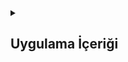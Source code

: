 <details>
<summary><h2>Uygulama İçeriği</h2></summary>

  <details>
    <summary><h2>Uygulma Amacı</h2></summary>
    Bu uygulama, kullanıcıların harita üzerinde istedikleri konumları kolayca kaydetmelerine ve bu konumlara ait notlar eklemelerine olanak tanımaktadır. Kullanıcılar, harita üzerinde uzun basarak istedikleri lokasyonu seçebilir, bu lokasyonun adı ve açıklamasını girerek kaydedebilirler. Kaydedilen konumlar, uygulamanın içindeki bir liste (TableView) aracılığıyla görüntülenebilir. Kullanıcı, bir konuma tıkladığında, Apple Haritaları uygulamasını açarak o konuma nasıl gidileceğini öğrenebilir. Uygulama, Core Data ile entegrasyonu sayesinde, kaydedilen konumları kalıcı olarak depolayarak kullanıcıların verilerini güvenli bir şekilde saklar. Bu özellikler, kullanıcıların harita üzerinde hızlı ve etkili bir şekilde gezinmelerine yardımcı olur.
  </details> 

  <details>
    <summary><h2>Konum Yöneticisi</h2></summary>
    Kullanıcının mevcut konumunu alabilmek için CLLocationManager kullanılır. Bu sayede kullanıcı haritada yerini görebilir.
    
    ```
    var locationManager = CLLocationManager()
    
    override func viewDidLoad() {
    super.viewDidLoad()
    locationManager.delegate = self
    locationManager.desiredAccuracy = kCLLocationAccuracyBest
    locationManager.requestWhenInUseAuthorization()
    locationManager.startUpdatingLocation()
    }
    ```
  </details> 

  <details>
    <summary><h2>Kullanıcıdan Konum Seçme</h2></summary>
    Kullanıcı, haritada uzun basarak konum seçebilir. Bu işlem, haritada yeni bir anotasyon eklemeyi sağlar.

    
    ```
    @objc func chooseLocation(gestureRecognizer: UILongPressGestureRecognizer) {
    if gestureRecognizer.state == .began {
        let touchPoint = gestureRecognizer.location(in: self.mapView)
        let touchCoordinate = self.mapView.convert(touchPoint, toCoordinateFrom: self.mapView)
        
        let annotation = MKPointAnnotation()
        annotation.coordinate = touchCoordinate
        annotation.title = nameText.text
        annotation.subtitle = commentText.text
        
        self.mapView.addAnnotation(annotation)
        saveButton.isHidden = false
    }
    }
    ```
  </details> 

  <details>
    <summary><h2>Harita Delegesi</h2></summary>
    Haritanın görünümünü ve anotasyonların etkileşimini yönetmek için MKMapViewDelegate protokolü uygulanır. Bu sayede anotasyonlara tıklanıldığında detayları gösterilir.
    
    ```
    func mapView(_ mapView: MKMapView, viewFor annotation: MKAnnotation) -> MKAnnotationView? {
    // Kullanıcı konumu için özel bir görünüm döndürmüyoruz
    if annotation is MKUserLocation {
        return nil
    }

    let reuseId = "myAnnotation"
    var pinView = mapView.dequeueReusableAnnotationView(withIdentifier: reuseId) as? MKMarkerAnnotationView

    if pinView == nil {
        pinView = MKMarkerAnnotationView(annotation: annotation, reuseIdentifier: reuseId)
        pinView?.canShowCallout = true
    } else {
        pinView?.annotation = annotation
    }
    return pinView
    }


    ```
  </details> 


  <details>
    <summary><h2>Core Data ile Veriyi Kaydetme</h2></summary>
    Kullanıcının eklediği konum bilgileri, Core Data kullanılarak kalıcı hale getirilir. Bu işlem, uygulama kapatıldığında bile verilerin kaybolmamasını sağlar.
    
    ```
    @IBAction func saveButtonTapped(_ sender: Any) {
    let appDelegate = UIApplication.shared.delegate as! AppDelegate
    let context = appDelegate.persistentContainer.viewContext
    
    let newPlace = NSEntityDescription.insertNewObject(forEntityName: "Konum", into: context)
    newPlace.setValue(UUID(), forKey: "id")
    newPlace.setValue(choosenLatitude, forKey: "latitude")
    newPlace.setValue(choosenLongtitude, forKey: "longtitude")
    newPlace.setValue(commentText.text, forKey: "subtitle")
    newPlace.setValue(nameText.text, forKey: "title")
    
    do {
        try context.save()
    } catch {
        print("Kaydetme işleminde hata verdi")
    }
    }



    ```
  </details> 

  <details>
    <summary><h2>Uygulama Görselleri </h2></summary>
  </details> 



   
</details>
